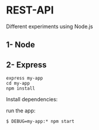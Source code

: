 # REST-API
Different experiments using Node.js

## 1- Node

## 2- Express
```
express my-app
cd my-app
npm install
```

Install dependencies:

   run the app:
```
$ DEBUG=my-app:* npm start
```
